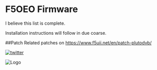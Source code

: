 # F5OEO Firmware

I believe this list is complete.

Installation instructions will follow in due coarse.

##Patch
Related patches on https://www.f5uii.net/en/patch-plutodvb/


[![twitter](https://img.shields.io/badge/twitter-1DA1F2?style=for-the-badge&logo=twitter&logoColor=white)](https://twitter.com/f5uii/)

![Logo](https://www.f5uii.net/wp-content/uploads/2020/10/UII2.2.gif)
